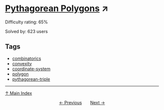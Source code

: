# [Pythagorean Polygons](https://projecteuler.net/problem=292) ↗️

Difficulty rating: 65%

Solved by: 623 users
## Tags

- [combinatorics](../tags/combinatorics.md)
- [convexity](../tags/convexity.md)
- [coordinate-system](../tags/coordinate-system.md)
- [polygon](../tags/polygon.md)
- [pythagorean-triple](../tags/pythagorean-triple.md)



---

[↑ Main Index](../README.md)


<div align=center><a href='291.md'>← Previous</a> &nbsp;&nbsp; &nbsp;&nbsp;  <a href='293.md'>Next →</a></div>
